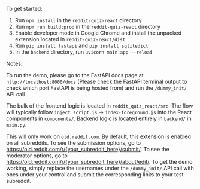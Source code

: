 To get started:

1. Run `npm install` in the `reddit-quiz-react` directory
2. Run `npm run build:prod` in the `reddit-quiz-react` directory
3. Enable developer mode in Google Chrome and install the unpacked extension located in `reddit-quiz-react/dist`
4. Run `pip install fastapi` and `pip install sqlitedict`
5. In the `backend` directory, run `uvicorn main:app --reload`

Notes:

To run the demo, please go to the FastAPI docs page at `http://localhost:8000/docs` (Please check the FastAPI terminal output to check which port FastAPI is being hosted from) and run the `/dummy_init/` API call

The bulk of the frontend logic is located in `reddit_quiz_react/src`. The flow will typically follow `inject_script.js` -> `index-foreground.js` into the React components in `components/`. Backend logic is located entirely in `backend/` in `main.py`. 

This will only work on `old.reddit.com`. By default, this extension is enabled on all subreddits. To see the submission options, go to https://old.reddit.com/r/{your_subreddit_here}/submit/. To see the moderator options, go to https://old.reddit.com/r/{your_subreddit_here}/about/edit/. To get the demo working, simply replace the usernames under the `/dummy_init/` API call with ones under your control and submit the corresponding links to your test subreddit.
